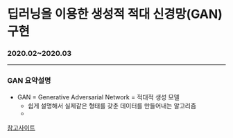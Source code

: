 # 딥러닝을 이용한 생성적 적대 신경망(GAN) 구현

### 2020.02~2020.03
------------------

### GAN 요약설명
  - GAN = Generative Adversarial Network = 적대적 생성 모델
    - 쉽게 설명해서 실제같은 형태를 갖춘 데이터를 만들어내는 알고리즘
    - 



[참고사이트](https://yamalab.tistory.com/98)
